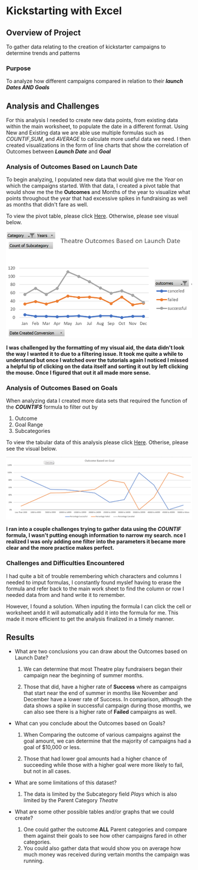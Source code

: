 # Kickstarting with Excel

## Overview of Project

To gather data relating to the creation of kickstarter campaigns to determine trends and patterns 

### Purpose

To analyze how different campaigns compared in relation to their ***launch Dates AND Goals*** 

## Analysis and Challenges

For this analysis I needed to create new data points, from existing data within the main worksheet, to populate the date in a different format. Using New and Existing data we are able use multiple formulas such as _COUNTIF_,_SUM_, and _AVERAGE_ to calculate more useful data we need. I then created visualizations in the form of line charts that show the correlation of Outcomes between ***Launch Date*** and ***Goal***

### Analysis of Outcomes Based on Launch Date

To begin analyzing, I populated new data that would give me the _Year_ on which the campaigns started. With that data, I created a pivot table that would show me the  the **Outcomes** and Months of the year to visualize what points throughout the year that had excessive spikes in fundraising as well as months that didn't fare as well. 

To view the pivot table, please click [Here](https://github.com/JGarza4903/Kickstarter-Analysis/blob/main/Kickstarter%20Challenge/Resources/Pivot_Launch_Date.png). Otherwise, please see visual below.

![Outcome vs Launch Date](https://github.com/JGarza4903/Kickstarter-Analysis/blob/main/Kickstarter%20Challenge/Resources/Theatre_Outcomes_vs_Launch.png)

**I was challenged by the formatting of my visual aid, the data didn't look the way I wanted it to due to a filtering issue. It took me quite a while to understand but once I watched over the tutorials again I noticed I missed a helpful tip of clicking on the data itself and sorting it out by left clicking the mouse. Once I figured that out it all made more sense.**

### Analysis of Outcomes Based on Goals

When analyzing data I created more data sets that required the function of the ***COUNTIFS*** formula to filter out by
1. Outcome
2. Goal Range
3. Subcategories

To view the tabular data of this analysis please click [Here](https://github.com/JGarza4903/Kickstarter-Analysis/blob/main/Kickstarter%20Challenge/Resources/Goal_Data.png). Otherise, please see the visual below.

![Outcome vs Goal](https://github.com/JGarza4903/Kickstarter-Analysis/blob/main/Kickstarter%20Challenge/Resources/Outcome_vs_Goal.png)  

**I ran into a couple challenges trying to gather data using the _COUNTIF_ formula, I wasn't putting enough information to narrow my search. nce I realized I was only adding one filter into the parameters it became more clear and the more practice makes perfect.**

### Challenges and Difficulties Encountered

I had quite a bit of trouble remembering which characters and columns I needed to imput formulas, I constantly found myslef having to erase the formula and refer back to the main work sheet to find the column or row I needed data from and hand write it to remember.

However, I found a solution. When inputing the formula I can click the cell or worksheet andd it will automatically add it into the formula for me. This made it more efficient to get the analysis finalized in a timely manner.

## Results

- What are two conclusions you can draw about the Outcomes based on Launch Date?

  1. We can determine that most Theatre play fundraisers began their campaign near the beginning of summer months.  
  
  2. Those that did, have a higher rate of **Success** where as campaigns that start near the end of summer in months like November and December have a lower rate of Success. In comparison, although the data shows a spike in successful campaign during those months, we can also see there is a higher rate of **Failed** campaigns as well. 

- What can you conclude about the Outcomes based on Goals? 

  1. When Comparing the outcome of various campaigns against the goal amount, we can determine that the majority of campaigns had a goal of $10,000 or less. 
  
  2. Those that had lower goal amounts had a higher chance of succeeding while those with a higher goal were more likely to fail, but not in all cases.

- What are some limitations of this dataset?
  1. The data is limited by the Subcategory field _Plays_ which is also limited by the Parent Category _Theatre_

- What are some other possible tables and/or graphs that we could create?
  1. One could gather the outcome **ALL** Parent categories and compare them against their goals to see how other campaigns fared in other categories.
  2. You could also gather data that would show you on average how much money was received during vertain months the campaign was running.
